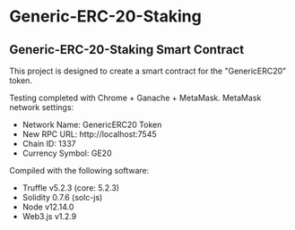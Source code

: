 # Generic-ERC-20-Staking
## Generic-ERC-20-Staking Smart Contract

This project is designed to create a smart contract for the "GenericERC20" token.

Testing completed with Chrome + Ganache + MetaMask.
MetaMask network settings:
- Network Name: GenericERC20 Token
- New RPC URL: http://localhost:7545
- Chain ID: 1337
- Currency Symbol: GE20

Compiled with the following software:
- Truffle v5.2.3 (core: 5.2.3)
- Solidity 0.7.6 (solc-js)
- Node v12.14.0
- Web3.js v1.2.9
